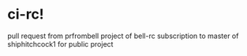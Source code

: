 # ci-rc!

pull request from prfrombell project of bell-rc subscription to master of shiphitchcock1 for public project
